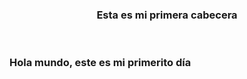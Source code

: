 <!DOCTYPE html>
<html lang="en">
<head>
    <meta charset="UTF-8">
    <meta name="viewport" content="width=device-width, initial-scale=1.0">
    <title>Document</title>
</head>
<body>
    <header>
        <h3>Esta es mi primera cabecera</h3>
    </header>
    <h3>Hola mundo, este es mi primerito día</h3>
</body>
</html>
